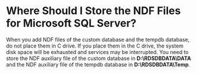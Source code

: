 # Where Should I Store the NDF Files for Microsoft SQL Server?<a name="rds_faq_0092"></a>

When you add NDF files of the custom database and the tempdb database, do not place them in C drive. If you place them in the C drive, the system disk space will be exhausted and services may be interrupted. You need to store the NDF auxiliary file of the custom database in  **D:\\RDSDBDATA\\DATA**  and the NDF auxiliary file of the tempdb database in  **D:\\RDSDBDATA\\Temp**.

